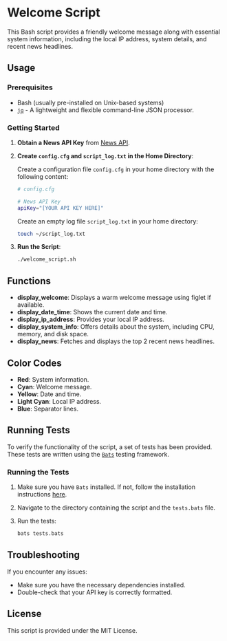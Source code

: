 # Welcome Script

This Bash script provides a friendly welcome message along with essential system information, including the local IP address, system details, and recent news headlines.

## Usage

### Prerequisites

- Bash (usually pre-installed on Unix-based systems)
- [`jq`](https://stedolan.github.io/jq/) - A lightweight and flexible command-line JSON processor.

### Getting Started

1. **Obtain a News API Key** from [News API](https://newsapi.org/).

2. **Create `config.cfg` and `script_log.txt` in the Home Directory**:

   Create a configuration file `config.cfg` in your home directory with the following content:

   ```bash
   # config.cfg

   # News API Key
   apiKey="[YOUR API KEY HERE]"
   ```

   Create an empty log file `script_log.txt` in your home directory:

   ```bash
   touch ~/script_log.txt
   ```

3. **Run the Script**:

   ```bash
   ./welcome_script.sh
   ```

## Functions

- **display_welcome**: Displays a warm welcome message using figlet if available.
- **display_date_time**: Shows the current date and time.
- **display_ip_address**: Provides your local IP address.
- **display_system_info**: Offers details about the system, including CPU, memory, and disk space.
- **display_news**: Fetches and displays the top 2 recent news headlines.

## Color Codes

- **Red**: System information.
- **Cyan**: Welcome message.
- **Yellow**: Date and time.
- **Light Cyan**: Local IP address.
- **Blue**: Separator lines.

## Running Tests

To verify the functionality of the script, a set of tests has been provided. These tests are written using the [`Bats`](https://github.com/bats-core/bats-core) testing framework.

### Running the Tests

1. Make sure you have `Bats` installed. If not, follow the installation instructions [here](https://github.com/bats-core/bats-core#installing-bats-from-source).
2. Navigate to the directory containing the script and the `tests.bats` file.
3. Run the tests:

   ```bash
   bats tests.bats
   ```

## Troubleshooting

If you encounter any issues:

- Make sure you have the necessary dependencies installed.
- Double-check that your API key is correctly formatted.

## License

This script is provided under the MIT License.
